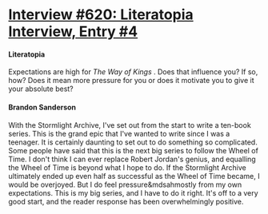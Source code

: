 # [Interview #620: Literatopia Interview, Entry #4](https://www.theoryland.com/intvmain.php?i=620#4)

#### Literatopia

Expectations are high for
*The Way of Kings*
. Does that influence you? If so, how? Does it mean more pressure for you or does it motivate you to give it your absolute best?

#### Brandon Sanderson

With the Stormlight Archive, I've set out from the start to write a ten-book series. This is the grand epic that I've wanted to write since I was a teenager. It is certainly daunting to set out to do something so complicated. Some people have said that this is the next big series to follow the Wheel of Time. I don't think I can ever replace Robert Jordan's genius, and equalling the Wheel of Time is beyond what I hope to do. If the Stormlight Archive ultimately ended up even half as successful as the Wheel of Time became, I would be overjoyed. But I do feel pressure&mdsahmostly from my own expectations. This is my big series, and I have to do it right. It's off to a very good start, and the reader response has been overwhelmingly positive.

